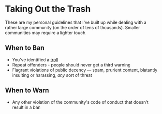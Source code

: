 # Taking Out the Trash

These are my personal guidelines that I've built up while dealing with a rather large community (on the order of tens of thousands). Smaller communities may require a lighter touch.

## When to Ban

* You've identified a [troll](trolling-defined.md)
* Repeat offenders - people should never get a third warning
* Flagrant violations of public decency &mdash; spam, prurient content, blatantly insulting or harassing, _any_ sort of threat

## When to Warn

* Any other violation of the community's code of conduct that doesn't result in a ban
